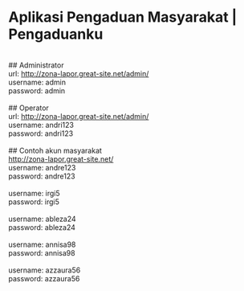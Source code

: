 # Aplikasi Pengaduan Masyarakat | Pengaduanku

<br> ## Administrator
<br> url: http://zona-lapor.great-site.net/admin/
<br> username: admin
<br> password: admin
<br> 
<br> ## Operator
<br> url: http://zona-lapor.great-site.net/admin/
<br> username: andri123
<br> password: andri123
<br> 
<br> ## Contoh akun masyarakat
<br> http://zona-lapor.great-site.net/
<br> username: andre123
<br> password: andre123
<br> 
<br> username: irgi5
<br> password: irgi5
<br> 
<br> username: ableza24
<br> password: ableza24
<br> 
<br> username: annisa98
<br> password: annisa98
<br> 
<br> username: azzaura56
<br> password: azzaura56

